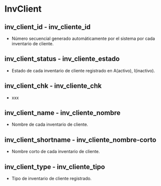 # InvClient

## inv_client_id - inv_cliente_id
* Número secuencial generado automáticamente por el sistema por cada inventario de cliente. 

## inv_client_status - inv_cliente_estado
* Estado de cada inventario de cliente registrado en A(activo), I(inactivo).

## inv_client_chk - inv_cliente_chk
* xxx

## inv_client_name - inv_cliente_nombre
* Nombre de cada inventario de cliente.

## inv_client_shortname - inv_cliente_nombre-corto
* Nombre corto de cada inventario de cliente.

## inv_client_type - inv_cliente_tipo
* Tipo de inventario de cliente registrado.

